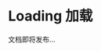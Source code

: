 <!--
 * @Author: shen
 * @Date: 2022-06-07 13:51:51
 * @LastEditors: shen
 * @LastEditTime: 2022-06-08 10:07:35
 * @Description:
-->

# Loading 加载

文档即将发布...